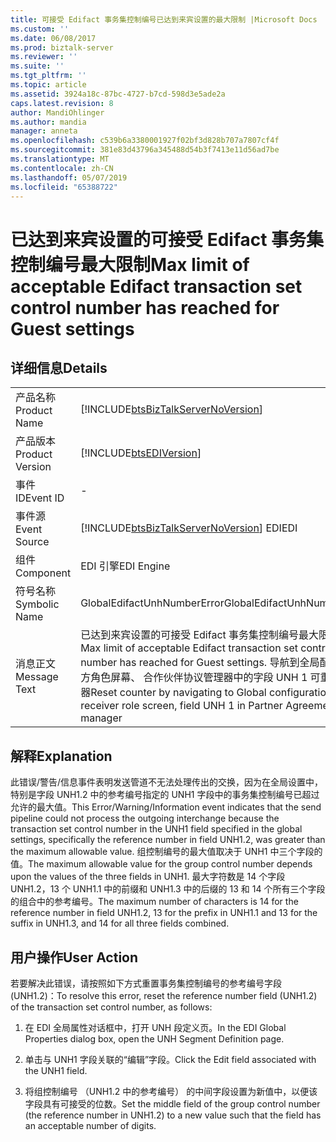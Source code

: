 ```yaml
---
title: 可接受 Edifact 事务集控制编号已达到来宾设置的最大限制 |Microsoft Docs
ms.custom: ''
ms.date: 06/08/2017
ms.prod: biztalk-server
ms.reviewer: ''
ms.suite: ''
ms.tgt_pltfrm: ''
ms.topic: article
ms.assetid: 3924a18c-87bc-4727-b7cd-598d3e5ade2a
caps.latest.revision: 8
author: MandiOhlinger
ms.author: mandia
manager: anneta
ms.openlocfilehash: c539b6a3380001927f02bf3d828b707a7807cf4f
ms.sourcegitcommit: 381e83d43796a345488d54b3f7413e11d56ad7be
ms.translationtype: MT
ms.contentlocale: zh-CN
ms.lasthandoff: 05/07/2019
ms.locfileid: "65388722"
---
```

# <a name="max-limit-of-acceptable-edifact-transaction-set-control-number-has-reached-for-guest-settings"></a><span data-ttu-id="0f356-102">已达到来宾设置的可接受 Edifact 事务集控制编号最大限制</span><span class="sxs-lookup"><span data-stu-id="0f356-102">Max limit of acceptable Edifact transaction set control number has reached for Guest settings</span></span>
## <a name="details"></a><span data-ttu-id="0f356-103">详细信息</span><span class="sxs-lookup"><span data-stu-id="0f356-103">Details</span></span>  
  
|                 |                                                                                                                                                                                                                    |
|-----------------|--------------------------------------------------------------------------------------------------------------------------------------------------------------------------------------------------------------------|
|  <span data-ttu-id="0f356-104">产品名称</span><span class="sxs-lookup"><span data-stu-id="0f356-104">Product Name</span></span>   |                                                                 [!INCLUDE[btsBizTalkServerNoVersion](../includes/btsbiztalkservernoversion-md.md)]                                                                 |
| <span data-ttu-id="0f356-105">产品版本</span><span class="sxs-lookup"><span data-stu-id="0f356-105">Product Version</span></span> |                                                                             [!INCLUDE[btsEDIVersion](../includes/btsediversion-md.md)]                                                                             |
|    <span data-ttu-id="0f356-106">事件 ID</span><span class="sxs-lookup"><span data-stu-id="0f356-106">Event ID</span></span>     |                                                                                                         -                                                                                                          |
|  <span data-ttu-id="0f356-107">事件源</span><span class="sxs-lookup"><span data-stu-id="0f356-107">Event Source</span></span>   |                                                               [!INCLUDE[btsBizTalkServerNoVersion](../includes/btsbiztalkservernoversion-md.md)] <span data-ttu-id="0f356-108">EDI</span><span class="sxs-lookup"><span data-stu-id="0f356-108">EDI</span></span>                                                               |
|    <span data-ttu-id="0f356-109">组件</span><span class="sxs-lookup"><span data-stu-id="0f356-109">Component</span></span>    |                                                                                                     <span data-ttu-id="0f356-110">EDI 引擎</span><span class="sxs-lookup"><span data-stu-id="0f356-110">EDI Engine</span></span>                                                                                                     |
|  <span data-ttu-id="0f356-111">符号名称</span><span class="sxs-lookup"><span data-stu-id="0f356-111">Symbolic Name</span></span>  |                                                                                            <span data-ttu-id="0f356-112">GlobalEdifactUnhNumberError</span><span class="sxs-lookup"><span data-stu-id="0f356-112">GlobalEdifactUnhNumberError</span></span>                                                                                             |
|  <span data-ttu-id="0f356-113">消息正文</span><span class="sxs-lookup"><span data-stu-id="0f356-113">Message Text</span></span>   | <span data-ttu-id="0f356-114">已达到来宾设置的可接受 Edifact 事务集控制编号最大限制。</span><span class="sxs-lookup"><span data-stu-id="0f356-114">Max limit of acceptable Edifact transaction set control number has reached for Guest settings.</span></span> <span data-ttu-id="0f356-115">导航到全局配置接收方角色屏幕、 合作伙伴协议管理器中的字段 UNH 1 可重置计数器</span><span class="sxs-lookup"><span data-stu-id="0f356-115">Reset counter by  navigating to Global configuration receiver role screen, field UNH 1 in Partner Agreement manager</span></span> |
  
## <a name="explanation"></a><span data-ttu-id="0f356-116">解释</span><span class="sxs-lookup"><span data-stu-id="0f356-116">Explanation</span></span>  
 <span data-ttu-id="0f356-117">此错误/警告/信息事件表明发送管道不无法处理传出的交换，因为在全局设置中，特别是字段 UNH1.2 中的参考编号指定的 UNH1 字段中的事务集控制编号已超过允许的最大值。</span><span class="sxs-lookup"><span data-stu-id="0f356-117">This Error/Warning/Information event indicates that the send pipeline could not process the outgoing interchange because the transaction set control number in the UNH1 field specified in the global settings, specifically the reference number in field UNH1.2, was greater than the maximum allowable value.</span></span> <span data-ttu-id="0f356-118">组控制编号的最大值取决于 UNH1 中三个字段的值。</span><span class="sxs-lookup"><span data-stu-id="0f356-118">The maximum allowable value for the group control number depends upon the values of the three fields in UNH1.</span></span> <span data-ttu-id="0f356-119">最大字符数是 14 个字段 UNH1.2，13 个 UNH1.1 中的前缀和 UNH1.3 中的后缀的 13 和 14 个所有三个字段的组合中的参考编号。</span><span class="sxs-lookup"><span data-stu-id="0f356-119">The maximum number of characters is 14 for the reference number in field UNH1.2, 13 for the prefix in UNH1.1 and 13 for the suffix in UNH1.3, and 14 for all three fields combined.</span></span>  
  
## <a name="user-action"></a><span data-ttu-id="0f356-120">用户操作</span><span class="sxs-lookup"><span data-stu-id="0f356-120">User Action</span></span>  
 <span data-ttu-id="0f356-121">若要解决此错误，请按照如下方式重置事务集控制编号的参考编号字段 (UNH1.2)：</span><span class="sxs-lookup"><span data-stu-id="0f356-121">To resolve this error, reset the reference number field (UNH1.2) of the transaction set control number, as follows:</span></span>  
  
1.  <span data-ttu-id="0f356-122">在 EDI 全局属性对话框中，打开 UNH 段定义页。</span><span class="sxs-lookup"><span data-stu-id="0f356-122">In the EDI Global Properties dialog box, open the UNH Segment Definition page.</span></span>  
  
2.  <span data-ttu-id="0f356-123">单击与 UNH1 字段关联的“编辑”字段。</span><span class="sxs-lookup"><span data-stu-id="0f356-123">Click the Edit field associated with the UNH1 field.</span></span>  
  
3.  <span data-ttu-id="0f356-124">将组控制编号 （UNH1.2 中的参考编号） 的中间字段设置为新值中，以便该字段具有可接受的位数。</span><span class="sxs-lookup"><span data-stu-id="0f356-124">Set the middle field of the group control number (the reference number in UNH1.2) to a new value such that the field has an acceptable number of digits.</span></span>